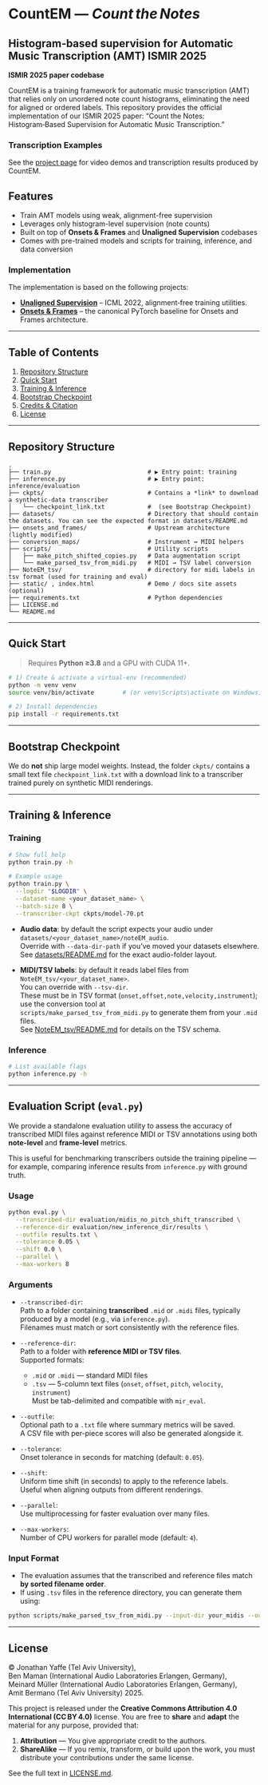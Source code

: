 # CountEM — *Count the Notes*

## Histogram‑based supervision for Automatic Music Transcription (AMT) ISMIR 2025 

**ISMIR 2025 paper codebase**

CountEM is a training framework for automatic music transcription (AMT) that relies only on unordered note count histograms, eliminating the need for aligned or ordered labels.
This repository provides the official implementation of our ISMIR 2025 paper:
“Count the Notes: Histogram‑Based Supervision for Automatic Music Transcription.”

### Transcription Examples
See the [project page](https://yoni-yaffe.github.io/count-the-notes/) for video demos and transcription results produced by CountEM.

## Features

- Train AMT models using weak, alignment-free supervision
- Leverages only histogram-level supervision (note counts)
- Built on top of **Onsets & Frames** and **Unaligned Supervision** codebases
- Comes with pre-trained models and scripts for training, inference, and data conversion

### Implementation
The implementation is based on the following projects:

* **[Unaligned Supervision](https://github.com/benadar293/benadar293.github.io)** – ICML 2022, alignment‑free training utilities.
* **[Onsets & Frames](https://github.com/jongwook/onsets-and-frames)** – the canonical PyTorch baseline for Onsets and Frames architecture.

---

## Table of Contents

1. [Repository Structure](#repository-structure)
2. [Quick Start](#quick-start)
3. [Training & Inference](#training--inference)
4. [Bootstrap Checkpoint](#bootstrap-checkpoint)
5. [Credits & Citation](#credits--citation)
6. [License](#license)

---

## Repository Structure

```
.
├── train.py                           # ▶ Entry point: training
├── inference.py                       # ▶ Entry point: inference/evaluation
├── ckpts/                             # Contains a *link* to download a synthetic‑data transcriber
│   └── checkpoint_link.txt            #  (see Bootstrap Checkpoint)
├── datasets/                          # Directory that should contain the datasets. You can see the expected format in datasets/README.md
├── onsets_and_frames/                 # Upstream architecture (lightly modified)
├── conversion_maps/                   # Instrument ↔︎ MIDI helpers
├── scripts/                           # Utility scripts
│   ├── make_pitch_shifted_copies.py   # Data augmentation script
│   └── make_parsed_tsv_from_midi.py   # MIDI → TSV label conversion
├── NoteEM_tsv/                        # directory for midi labels in tsv format (used for training and eval)
├── static/ , index.html               # Demo / docs site assets (optional)
├── requirements.txt                   # Python dependencies
├── LICENSE.md
└── README.md
```

---

## Quick Start

> Requires **Python ≥3.8** and a GPU with CUDA 11+.

```bash
# 1) Create & activate a virtual‑env (recommended)
python -m venv venv
source venv/bin/activate        # (or venv\Scripts\activate on Windows)

# 2) Install dependencies
pip install -r requirements.txt

```

---
## Bootstrap Checkpoint

We do **not** ship large model weights.
Instead, the folder `ckpts/` contains a small text file `checkpoint_link.txt` with a download link to a transcriber trained purely on synthetic MIDI renderings.


---

## Training & Inference
### Training

```bash
# Show full help
python train.py -h

# Example usage
python train.py \
  --logdir "$LOGDIR" \
  --dataset-name <your_dataset_name> \
  --batch-size 8 \
  --transcriber-ckpt ckpts/model-70.pt
```

- **Audio data**: by default the script expects your audio under  
  `datasets/<your_dataset_name>/noteEM_audio`.  
  Override with `--data-dir-path` if you’ve moved your datasets elsewhere.  
  See [datasets/README.md](datasets/README.md) for the exact audio-folder layout.

- **MIDI/TSV labels**: by default it reads label files from  
  `NoteEM_tsv/<your_dataset_name>`.  
  You can override with `--tsv-dir`.  
  These must be in TSV format (`onset,offset,note,velocity,instrument`);  
  use the conversion tool at  
  `scripts/make_parsed_tsv_from_midi.py` to generate them from your `.mid` files.  
  See [NoteEM_tsv/README.md](NoteEM_tsv/README.md) for details on the TSV schema.

### Inference

```bash
# List available flags
python inference.py -h
```
---

## Evaluation Script (`eval.py`)

We provide a standalone evaluation utility to assess the accuracy of transcribed MIDI files against reference MIDI or TSV annotations using both **note-level** and **frame-level** metrics.

This is useful for benchmarking transcribers outside the training pipeline — for example, comparing inference results from `inference.py` with ground truth.

### Usage

```bash
python eval.py \
  --transcribed-dir evaluation/midis_no_pitch_shift_transcribed \
  --reference-dir evaluation/new_inference_dir/results \
  --outfile results.txt \
  --tolerance 0.05 \
  --shift 0.0 \
  --parallel \
  --max-workers 8
```

### Arguments

- `--transcribed-dir`:  
  Path to a folder containing **transcribed** `.mid` or `.midi` files, typically produced by a model (e.g., via `inference.py`).  
  Filenames must match or sort consistently with the reference files.

- `--reference-dir`:  
  Path to a folder with **reference MIDI or TSV files**.  
  Supported formats:
  - `.mid` or `.midi` — standard MIDI files
  - `.tsv` — 5-column text files (`onset`, `offset`, `pitch`, `velocity`, `instrument`)  
    Must be tab-delimited and compatible with `mir_eval`.

- `--outfile`:  
  Optional path to a `.txt` file where summary metrics will be saved.  
  A CSV file with per-piece scores will also be generated alongside it.

- `--tolerance`:  
  Onset tolerance in seconds for matching (default: `0.05`).

- `--shift`:  
  Uniform time shift (in seconds) to apply to the reference labels.  
  Useful when aligning outputs from different renderings.

- `--parallel`:  
  Use multiprocessing for faster evaluation over many files.

- `--max-workers`:  
  Number of CPU workers for parallel mode (default: `4`).

### Input Format

- The evaluation assumes that the transcribed and reference files match **by sorted filename order**.
- If using `.tsv` files in the reference directory, you can generate them using:

```bash
python scripts/make_parsed_tsv_from_midi.py --input-dir your_midis --output-dir NoteEM_tsv/your_dataset
```

<!-- ## Credits & Citation

If you build on this work, please cite our paper **and** the upstream repos we extend.

```bibtex
@inproceedings{yaffe2025countem,
  title     = {Count the Notes: Histogram‑Based Supervision for Automatic Music Transcription},
  author    = {Jonathan Yaffe and Ben Maman and Meinard Müller and Amit Bermano},
  booktitle = {Proc. ISMIR},
  year      = {2025}
}
``` -->

<!-- * Unaligned Supervision for AMT in the Wild (ICML 2022) — Maman & Bermano.
* Onsets & Frames (ISMIR 2018) — Hawthorne *et al.* -->

---

## License

© Jonathan Yaffe (Tel Aviv University), Ben Maman (International Audio Laboratories Erlangen, Germany),
Meinard Müller (International Audio Laboratories Erlangen, Germany), Amit Bermano (Tel Aviv University) 2025.

This project is released under the **Creative Commons Attribution 4.0 International (CC BY 4.0)** license.
You are free to **share** and **adapt** the material for any purpose, provided that:

1. **Attribution** — You give appropriate credit to the authors.
2. **ShareAlike** — If you remix, transform, or build upon the work, you must distribute your contributions under the same license.

See the full text in [LICENSE.md](LICENSE.md).
